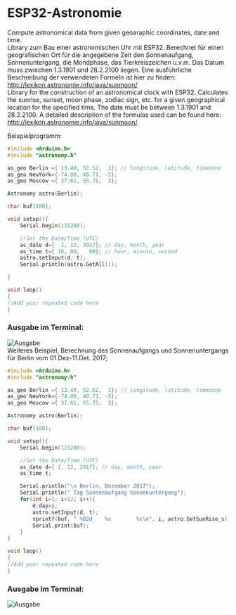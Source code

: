 # ESP32-Astronomie
Compute astronomical data from given geoaraphic coordinates, date and time.<br>
Library zum Bau einer astronomischen Uhr mit ESP32. Berechnet für einen geografischen Ort für die angegebene Zeit den Sonnenaufgang, Sonnenuntergang, die Mondphase, das Tierkreiszeichen u.v.m.
Das Datum muss zwischen 1.3.1901 und 28.2.2100 liegen. Eine ausführliche Beschreibung der verwendeten Formeln ist hier zu finden: http://lexikon.astronomie.info/java/sunmoon/ <br>
Library for the construction of an astronomical clock with ESP32. Calculates the sunrise, sunset, moon phase, zodiac sign, etc. for a given geographical location for the specified time. The date must be between 1.3.1901 and 28.2.2100. A detailed description of the formulas used can be found here: http://lexikon.astronomie.info/java/sunmoon/ <br>


Beispielprogramm: 

````c++
#include <Arduino.h>
#include "astronomy.h"

as_geo Berlin ={ 13.40, 52.52,  1}; // longitude, latitude, timezone
as_geo NewYork={-74.00, 40.71, -5};
as_geo Moscow ={ 37.61, 55.75,  3};

Astronomy astro(Berlin);

char buf[100];

void setup(){
	Serial.begin(115200);

	//Set the Date/Time (UTC)
    as_date d={  1, 12, 2017}; // day, month, year
	as_time t={ 10, 00,   00}; // hour, minute, second
	astro.setInput(d, t);
	Serial.println(astro.GetAll());

}

void loop()
{
//Add your repeated code here
}
````
### Ausgabe im Terminal: <br>
![Ausgabe](https://github.com/schreibfaul1/ESP32-Astronomie/blob/master/examples/astro2.jpg)
 <br>
Weiteres Beispiel, Berechnung des Sonnenaufgangs und Sonnenuntergangs für Berlin vom 01.Dez-11.Det. 2017;
````c++
#include <Arduino.h>
#include "astronomy.h"

as_geo Berlin ={ 13.40, 52.52,  1}; // longitude, latitude, timezone
as_geo NewYork={-74.00, 40.71, -5};
as_geo Moscow ={ 37.61, 55.75,  3};

Astronomy astro(Berlin);

char buf[100];

void setup(){
	Serial.begin(115200);

	//Set the Date/Time (UTC)
    as_date d={ 1, 12, 2017}; // day, month, year
	as_time t;

	Serial.println("\n Berlin, Dezember 2017");
	Serial.println(" Tag Sonnenaufgang Sonnenuntergang");
	for(int i=1; i<12; i++){
		d.day=i;
		astro.setInput(d, t);
		sprintf(buf, " %02d    %s        %s\n", i, astro.GetSunRise_s().c_str(), astro.GetSunSet_s().c_str());
		Serial.print(buf);
	}
}

void loop()
{
//Add your repeated code here
}
````
### Ausgabe im Terminal: <br>
![Ausgabe](https://github.com/schreibfaul1/ESP32-Astronomie/blob/master/examples/astro1.jpg)
<br>



